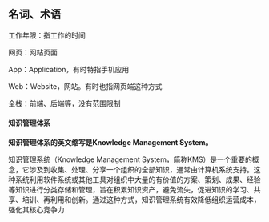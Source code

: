 ## 名词、术语

工作年限：指工作的时间

网页：网站页面

App：Application，有时特指手机应用

Web：Website，网站。有时也指网页端这种方式

全栈：前端、后端等，没有范围限制

#### 知识管理体系

**知识管理体系的英文缩写是Knowledge Management System。‌**

知识管理系统（‌Knowledge Management System，‌简称KMS）‌是一个重要的概念，‌它涉及到收集、‌处理、‌分享一个组织的全部知识，‌通常由计算机系统支持。‌这种系统利用软件系统或其他工具对组织中大量的有价值的方案、‌策划、‌成果、‌经验等知识进行分类存储和管理，‌旨在积累知识资产，‌避免流失，‌促进知识的学习、‌共享、‌培训、‌再利用和创新。‌通过这种方式，‌知识管理系统有效降低组织运营成本，‌强化其核心竞争力


